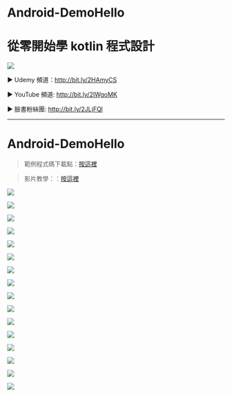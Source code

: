 Android-DemoHello 
===

# 從零開始學 kotlin 程式設計
![](https://i.imgur.com/wbyhsUH.jpg)

▶ Udemy 頻道：http://bit.ly/2HAmyCS

▶ YouTube 頻道: http://bit.ly/2IWgoMK

▶ 臉書粉絲團: http://bit.ly/2JLjFQl

---
# Android-DemoHello 
> 範例程式碼下載點：[按這裡](http://bit.ly/2qzaVE5)

> 影片教學：：[按這裡](http://bit.ly/2HAmyCS)

![](https://i.imgur.com/wausXCG.jpg)

![](https://i.imgur.com/uB74aqK.jpg)

![](https://i.imgur.com/E8lgx7b.jpg)

![](https://i.imgur.com/T2kyb76.jpg)

![](https://i.imgur.com/Y5nWEmS.jpg)

![](https://i.imgur.com/yuGVlFk.jpg)

![](https://i.imgur.com/cH5w8UC.jpg)

![](https://i.imgur.com/jGYQW23.jpg)

![](https://i.imgur.com/AjGAgwK.jpg)

![](https://i.imgur.com/IOoterv.jpg)

![](https://i.imgur.com/hUCjf4I.jpg)

![](https://i.imgur.com/l2TkUcD.jpg)

![](https://i.imgur.com/bcLFJA6.jpg)

![](https://i.imgur.com/KtGf7gp.jpg)

![](https://i.imgur.com/hUSHaxF.jpg)

![](https://i.imgur.com/FPPGfhU.jpg)

